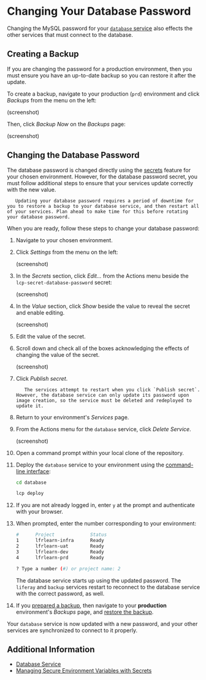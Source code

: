 # Changing Your Database Password

Changing the MySQL password for your [`database` service](./database-service.md) also effects the other services that must connect to the database.

## Creating a Backup

If you are changing the password for a production environment, then you must ensure you have an up-to-date backup so you can restore it after the update.

To create a backup, navigate to your production (`prd`) environment and click _Backups_ from the menu on the left:

(screenshot)

Then, click _Backup Now_ on the _Backups_ page:

(screenshot)

## Changing the Database Password

The database password is changed directly using the [secrets](../infrastructure-and-operations/security/managing-secure-environment-variables-with-secrets.md) feature for your chosen environment. However, for the database password secret, you must follow additional steps to ensure that your services update correctly with the new value.

<!-- Mention required service versions, and link to possible section on the procedure for 3.x services -->

```warning::
   Updating your database password requires a period of downtime for you to restore a backup to your database service, and then restart all of your services. Plan ahead to make time for this before rotating your database password.
```

When you are ready, follow these steps to change your database password:

1. Navigate to your chosen environment.

1. Click _Settings_ from the menu on the left:

    (screenshot)

1. In the _Secrets_ section, click _Edit..._ from the Actions menu beside the `lcp-secret-database-password` secret:

    (screenshot)

1. In the _Value_ section, click _Show_ beside the value to reveal the secret and enable editing.

    (screenshot)

1. Edit the value of the secret.

1. Scroll down and check all of the boxes acknowledging the effects of changing the value of the secret.

    (screenshot)

1. Click _Publish secret_.

    ```note::
       The services attempt to restart when you click `Publish secret`. However, the database service can only update its password upon image creation, so the service must be deleted and redeployed to update it.
    ```

1. Return to your environment's _Services_ page.

1. From the Actions menu for the `database` service, click _Delete Service_.

    (screenshot)

1. Open a command prompt within your local clone of the repository.

1. Deploy the `database` service to your environment using the [command-line interface](../reference/command-line-tool.md):

    ```bash
    cd database
    ```

    ```bash
    lcp deploy
    ```

1. If you are not already logged in, enter `y` at the prompt and authenticate with your browser.

1. When prompted, enter the number corresponding to your environment:

    ```bash
    #      Project             Status      
    1      lfrlearn-infra      Ready       
    2      lfrlearn-uat        Ready       
    3      lfrlearn-dev        Ready       
    4      lfrlearn-prd        Ready 

    ? Type a number (#) or project name: 2
    ```

    The database service starts up using the updated password. The `liferay` and `backup` services restart to reconnect to the database service with the correct password, as well.

1. If you [prepared a backup](#create-a-backup), then navigate to your **production** environment's _Backups_ page, and [restore the backup](./backup-and-restore.md).

Your `database` service is now updated with a new password, and your other services are synchronized to connect to it properly.

## Additional Information

* [Database Service](./database-service.md)
* [Managing Secure Environment Variables with Secrets](../infrastructure-and-operations/security/managing-secure-environment-variables-with-secrets.md)